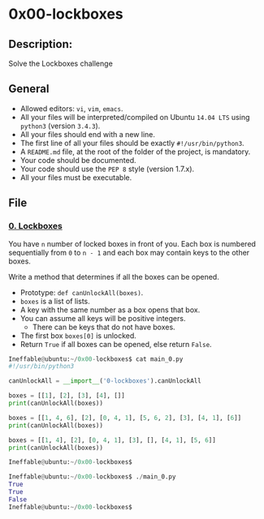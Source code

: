 # 0x00-lockboxes

## Description:
Solve the Lockboxes challenge

## General
- Allowed editors: `vi`, `vim`, `emacs`.
- All your files will be interpreted/compiled on Ubuntu `14.04 LTS` using `python3` (version `3.4.3`).
- All your files should end with a new line.
- The first line of all your files should be exactly `#!/usr/bin/python3`.
- A `README.md` file, at the root of the folder of the project, is mandatory.
- Your code should be documented.
- Your code should use the `PEP 8` style (version 1.7.x).
- All your files must be executable.

## File

### [0. Lockboxes](https://github.com/Ineffable22/holbertonschool-interview/blob/main/0x00-lockboxes/0-lockboxes.py)
You have `n` number of locked boxes in front of you. Each box is numbered sequentially from `0` to `n - 1` and each box may contain keys to the other boxes.

Write a method that determines if all the boxes can be opened.

- Prototype: `def canUnlockAll(boxes)`.
- `boxes` is a list of lists.
- A key with the same number as a box opens that box.
- You can assume all keys will be positive integers.
    - There can be keys that do not have boxes.
- The first box `boxes[0]` is unlocked.
- Return `True` if all boxes can be opened, else return `False`.

```Python
Ineffable@ubuntu:~/0x00-lockboxes$ cat main_0.py
#!/usr/bin/python3

canUnlockAll = __import__('0-lockboxes').canUnlockAll

boxes = [[1], [2], [3], [4], []]
print(canUnlockAll(boxes))

boxes = [[1, 4, 6], [2], [0, 4, 1], [5, 6, 2], [3], [4, 1], [6]]
print(canUnlockAll(boxes))

boxes = [[1, 4], [2], [0, 4, 1], [3], [], [4, 1], [5, 6]]
print(canUnlockAll(boxes))

Ineffable@ubuntu:~/0x00-lockboxes$
```
```Python
Ineffable@ubuntu:~/0x00-lockboxes$ ./main_0.py
True
True
False
Ineffable@ubuntu:~/0x00-lockboxes$
```
